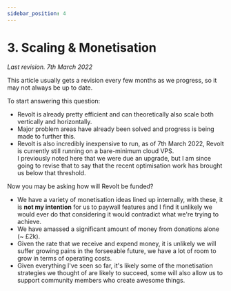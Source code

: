 ```yaml
---
sidebar_position: 4
---
```


# 3. Scaling & Monetisation

*Last revision. 7th March 2022*

This article usually gets a revision every few months as we progress, so it may not always be up to date.

To start answering this question:
- Revolt is already pretty efficient and can theoretically also scale both vertically and horizontally.
- Major problem areas have already been solved and progress is being made to further this.
- Revolt is also incredibly inexpensive to run, as of 7th March 2022, Revolt is currently still running on a bare-minimum cloud VPS.<br/>I previously noted here that we were due an upgrade, but I am since going to revise that to say that the recent optimisation work has brought us below that threshold.

Now you may be asking how will Revolt be funded?
- We have a variety of monetisation ideas lined up internally, with these, it is **not my intention** for us to paywall features and I find it unlikely we would ever do that considering it would contradict what we're trying to achieve.<br/>
- We have amassed a significant amount of money from donations alone (~ £2k).
- Given the rate that we receive and expend money, it is unlikely we will suffer growing pains in the forseeable future, we have a lot of room to grow in terms of operating costs.
- Given everything I've seen so far, it's likely some of the monetisation strategies we thought of are likely to succeed, some will also allow us to support community members who create awesome things.
